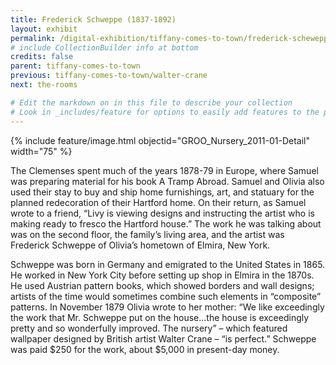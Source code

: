 ```yaml
---
title: Frederick Schweppe (1837-1892)
layout: exhibit
permalink: /digital-exhibition/tiffany-comes-to-town/frederick-scheweppe.html
# include CollectionBuilder info at bottom
credits: false
parent: tiffany-comes-to-town
previous: tiffany-comes-to-town/walter-crane
next: the-rooms

# Edit the markdown on in this file to describe your collection
# Look in _includes/feature for options to easily add features to the page
---
```


{% include feature/image.html objectid="GROO_Nursery_2011-01-Detail" width="75" %}

The Clemenses spent much of the years 1878-79 in Europe, where Samuel was preparing material for his book A Tramp Abroad. Samuel and Olivia also used their stay to buy and ship home furnishings, art, and statuary for the planned redecoration of their Hartford home. On their return, as Samuel wrote to a friend, “Livy is viewing designs and instructing the artist who is making ready to fresco the Hartford house.” The work he was talking about was on the second floor, the family’s living area, and the artist was Frederick Schweppe of Olivia’s hometown of Elmira, New York.

Schweppe was born in Germany and emigrated to the United States in 1865. He worked in New York City before setting up shop in Elmira in the 1870s. He used Austrian pattern books, which showed borders and wall designs; artists of the time would sometimes combine such elements in “composite” patterns. In November 1879 Olivia wrote to her mother: “We like exceedingly the work that Mr. Schweppe put on the house…the house is exceedingly pretty and so wonderfully improved. The nursery” – which featured wallpaper designed by British artist Walter Crane – “is perfect.” Schweppe was paid $250 for the work, about $5,000 in present-day money.
